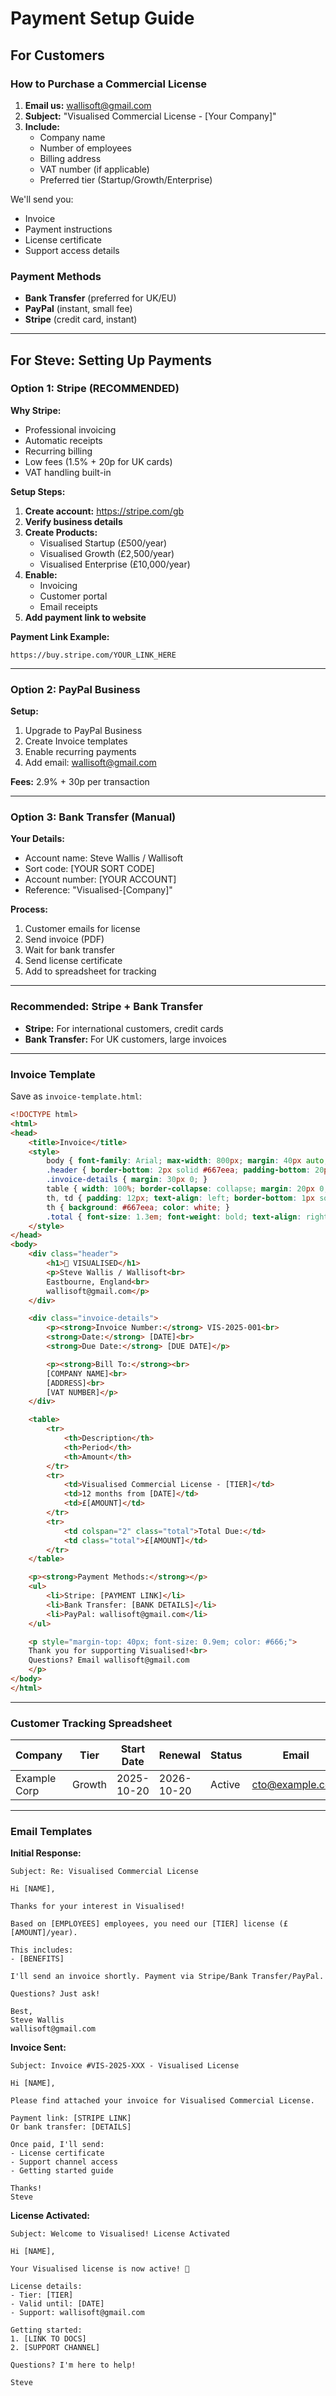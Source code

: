# Payment Setup Guide

## For Customers

### How to Purchase a Commercial License

1. **Email us:** wallisoft@gmail.com
2. **Subject:** "Visualised Commercial License - [Your Company]"
3. **Include:**
   - Company name
   - Number of employees
   - Billing address
   - VAT number (if applicable)
   - Preferred tier (Startup/Growth/Enterprise)

We'll send you:
- Invoice
- Payment instructions
- License certificate
- Support access details

### Payment Methods

- **Bank Transfer** (preferred for UK/EU)
- **PayPal** (instant, small fee)
- **Stripe** (credit card, instant)

---

## For Steve: Setting Up Payments

### Option 1: Stripe (RECOMMENDED)

**Why Stripe:**
- Professional invoicing
- Automatic receipts
- Recurring billing
- Low fees (1.5% + 20p for UK cards)
- VAT handling built-in

**Setup Steps:**

1. **Create account:** https://stripe.com/gb
2. **Verify business details**
3. **Create Products:**
   - Visualised Startup (£500/year)
   - Visualised Growth (£2,500/year)
   - Visualised Enterprise (£10,000/year)
4. **Enable:**
   - Invoicing
   - Customer portal
   - Email receipts
5. **Add payment link to website**

**Payment Link Example:**
```
https://buy.stripe.com/YOUR_LINK_HERE
```

---

### Option 2: PayPal Business

**Setup:**
1. Upgrade to PayPal Business
2. Create Invoice templates
3. Enable recurring payments
4. Add email: wallisoft@gmail.com

**Fees:** 2.9% + 30p per transaction

---

### Option 3: Bank Transfer (Manual)

**Your Details:**
- Account name: Steve Wallis / Wallisoft
- Sort code: [YOUR SORT CODE]
- Account number: [YOUR ACCOUNT]
- Reference: "Visualised-[Company]"

**Process:**
1. Customer emails for license
2. Send invoice (PDF)
3. Wait for bank transfer
4. Send license certificate
5. Add to spreadsheet for tracking

---

### Recommended: Stripe + Bank Transfer

- **Stripe:** For international customers, credit cards
- **Bank Transfer:** For UK customers, large invoices

---

### Invoice Template

Save as `invoice-template.html`:
```html
<!DOCTYPE html>
<html>
<head>
    <title>Invoice</title>
    <style>
        body { font-family: Arial; max-width: 800px; margin: 40px auto; }
        .header { border-bottom: 2px solid #667eea; padding-bottom: 20px; }
        .invoice-details { margin: 30px 0; }
        table { width: 100%; border-collapse: collapse; margin: 20px 0; }
        th, td { padding: 12px; text-align: left; border-bottom: 1px solid #ddd; }
        th { background: #667eea; color: white; }
        .total { font-size: 1.3em; font-weight: bold; text-align: right; }
    </style>
</head>
<body>
    <div class="header">
        <h1>🌳 VISUALISED</h1>
        <p>Steve Wallis / Wallisoft<br>
        Eastbourne, England<br>
        wallisoft@gmail.com</p>
    </div>

    <div class="invoice-details">
        <p><strong>Invoice Number:</strong> VIS-2025-001<br>
        <strong>Date:</strong> [DATE]<br>
        <strong>Due Date:</strong> [DUE DATE]</p>

        <p><strong>Bill To:</strong><br>
        [COMPANY NAME]<br>
        [ADDRESS]<br>
        [VAT NUMBER]</p>
    </div>

    <table>
        <tr>
            <th>Description</th>
            <th>Period</th>
            <th>Amount</th>
        </tr>
        <tr>
            <td>Visualised Commercial License - [TIER]</td>
            <td>12 months from [DATE]</td>
            <td>£[AMOUNT]</td>
        </tr>
        <tr>
            <td colspan="2" class="total">Total Due:</td>
            <td class="total">£[AMOUNT]</td>
        </tr>
    </table>

    <p><strong>Payment Methods:</strong></p>
    <ul>
        <li>Stripe: [PAYMENT LINK]</li>
        <li>Bank Transfer: [BANK DETAILS]</li>
        <li>PayPal: wallisoft@gmail.com</li>
    </ul>

    <p style="margin-top: 40px; font-size: 0.9em; color: #666;">
    Thank you for supporting Visualised!<br>
    Questions? Email wallisoft@gmail.com
    </p>
</body>
</html>
```

---

### Customer Tracking Spreadsheet

| Company | Tier | Start Date | Renewal | Status | Email | Notes |
|---------|------|-----------|---------|--------|-------|-------|
| Example Corp | Growth | 2025-10-20 | 2026-10-20 | Active | cto@example.com | Via Stripe |

---

### Email Templates

**Initial Response:**
```
Subject: Re: Visualised Commercial License

Hi [NAME],

Thanks for your interest in Visualised!

Based on [EMPLOYEES] employees, you need our [TIER] license (£[AMOUNT]/year).

This includes:
- [BENEFITS]

I'll send an invoice shortly. Payment via Stripe/Bank Transfer/PayPal.

Questions? Just ask!

Best,
Steve Wallis
wallisoft@gmail.com
```

**Invoice Sent:**
```
Subject: Invoice #VIS-2025-XXX - Visualised License

Hi [NAME],

Please find attached your invoice for Visualised Commercial License.

Payment link: [STRIPE LINK]
Or bank transfer: [DETAILS]

Once paid, I'll send:
- License certificate
- Support channel access
- Getting started guide

Thanks!
Steve
```

**License Activated:**
```
Subject: Welcome to Visualised! License Activated

Hi [NAME],

Your Visualised license is now active! 🎉

License details:
- Tier: [TIER]
- Valid until: [DATE]
- Support: wallisoft@gmail.com

Getting started:
1. [LINK TO DOCS]
2. [SUPPORT CHANNEL]

Questions? I'm here to help!

Steve
```

